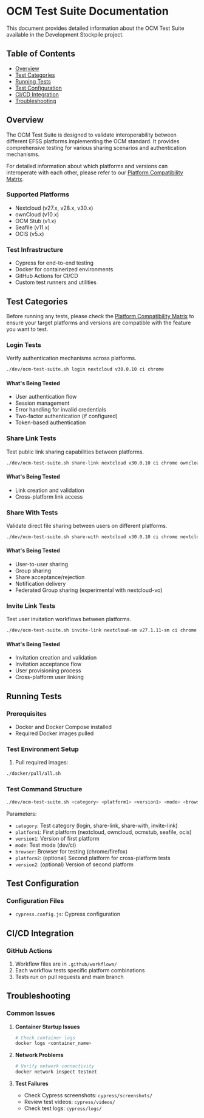 # OCM Test Suite Documentation

This document provides detailed information about the OCM Test Suite available in the Development Stockpile project.

## Table of Contents
- [Overview](#overview)
- [Test Categories](#test-categories)
- [Running Tests](#running-tests)
- [Test Configuration](#test-configuration)
- [CI/CD Integration](#cicd-integration)
- [Troubleshooting](#troubleshooting)

## Overview

The OCM Test Suite is designed to validate interoperability between different EFSS platforms implementing the OCM standard. It provides comprehensive testing for various sharing scenarios and authentication mechanisms.

For detailed information about which platforms and versions can interoperate with each other, please refer to our [Platform Compatibility Matrix](./4.2-compatibility-matrix.md).

### Supported Platforms
- Nextcloud (v27.x, v28.x, v30.x)
- ownCloud (v10.x)
- OCM Stub (v1.x)
- Seafile (v11.x)
- OCIS (v5.x)

### Test Infrastructure
- Cypress for end-to-end testing
- Docker for containerized environments
- GitHub Actions for CI/CD
- Custom test runners and utilities

## Test Categories

Before running any tests, please check the [Platform Compatibility Matrix](../compatibility-matrix.md) to ensure your target platforms and versions are compatible with the feature you want to test.

### Login Tests

Verify authentication mechanisms across platforms.

```bash
./dev/ocm-test-suite.sh login nextcloud v30.0.10 ci chrome
```

#### What's Being Tested
- User authentication flow
- Session management
- Error handling for invalid credentials
- Two-factor authentication (if configured)
- Token-based authentication

### Share Link Tests

Test public link sharing capabilities between platforms.

```bash
./dev/ocm-test-suite.sh share-link nextcloud v30.0.10 ci chrome owncloud v10.15.0
```

#### What's Being Tested
- Link creation and validation
- Cross-platform link access

### Share With Tests

Validate direct file sharing between users on different platforms.

```bash
./dev/ocm-test-suite.sh share-with nextcloud v30.0.10 ci chrome nextcloud v30.0.10
```

#### What's Being Tested
- User-to-user sharing
- Group sharing
- Share acceptance/rejection
- Notification delivery
- Federated Group sharing (experimental with nextcloud-vo)

### Invite Link Tests

Test user invitation workflows between platforms.

```bash
./dev/ocm-test-suite.sh invite-link nextcloud-sm v27.1.11-sm ci chrome owncloud-sm v10.15.0-sm
```

#### What's Being Tested
- Invitation creation and validation
- Invitation acceptance flow
- User provisioning process
- Cross-platform user linking

## Running Tests

### Prerequisites
- Docker and Docker Compose installed
- Required Docker images pulled

### Test Environment Setup

1. Pull required images:
```bash
./docker/pull/all.sh
```

### Test Command Structure

```bash
./dev/ocm-test-suite.sh <category> <platform1> <version1> <mode> <browser> [platform2] [version2]
```

Parameters:
- `category`: Test category (login, share-link, share-with, invite-link)
- `platform1`: First platform (nextcloud, owncloud, ocmstub, seafile, ocis)
- `version1`: Version of first platform
- `mode`: Test mode (dev/ci)
- `browser`: Browser for testing (chrome/firefox)
- `platform2`: (optional) Second platform for cross-platform tests
- `version2`: (optional) Version of second platform

## Test Configuration


### Configuration Files

- `cypress.config.js`: Cypress configuration

## CI/CD Integration

### GitHub Actions

1. Workflow files are in `.github/workflows/`
2. Each workflow tests specific platform combinations
3. Tests run on pull requests and main branch

## Troubleshooting

### Common Issues

1. **Container Startup Issues**
   ```bash
   # Check container logs
   docker logs <container_name>
   ```

2. **Network Problems**
   ```bash
   # Verify network connectivity
   docker network inspect testnet
   ```

3. **Test Failures**
   - Check Cypress screenshots: `cypress/screenshots/`
   - Review test videos: `cypress/videos/`
   - Check test logs: `cypress/logs/`
